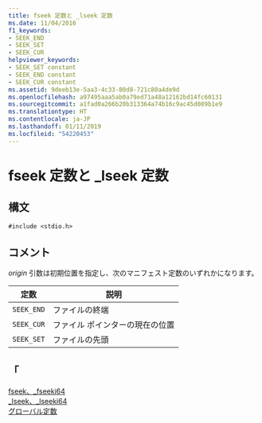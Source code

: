 ```yaml
---
title: fseek 定数と _lseek 定数
ms.date: 11/04/2016
f1_keywords:
- SEEK_END
- SEEK_SET
- SEEK_CUR
helpviewer_keywords:
- SEEK_SET constant
- SEEK_END constant
- SEEK_CUR constant
ms.assetid: 9deeb13e-5aa3-4c33-80d8-721c80a4de9d
ms.openlocfilehash: a97495aaa5ab0a79ed71a48a12162bd14fc60131
ms.sourcegitcommit: a1fad0a266b20b313364a74b16c9ac45d089b1e9
ms.translationtype: HT
ms.contentlocale: ja-JP
ms.lasthandoff: 01/11/2019
ms.locfileid: "54220453"
---
```

# <a name="fseek-lseek-constants"></a>fseek 定数と _lseek 定数

## <a name="syntax"></a>構文

```
#include <stdio.h>
```

## <a name="remarks"></a>コメント

*origin* 引数は初期位置を指定し、次のマニフェスト定数のいずれかになります。

|定数|説明|
|--------------|-------------|
|`SEEK_END`|ファイルの終端|
|`SEEK_CUR`|ファイル ポインターの現在の位置|
|`SEEK_SET`|ファイルの先頭|

## <a name="see-also"></a>「

[fseek、_fseeki64](../c-runtime-library/reference/fseek-fseeki64.md)<br/>
[_lseek、_lseeki64](../c-runtime-library/reference/lseek-lseeki64.md)<br/>
[グローバル定数](../c-runtime-library/global-constants.md)
